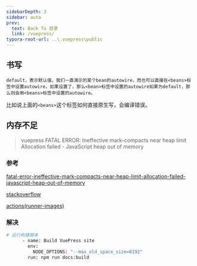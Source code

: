 ```yaml
---
sidebarDepth: 3
sidebar: auto
prev:
  text: Back To 目录
  link: /vuepress/
typora-root-url: ..\.vuepress\public
---
```




## 书写

```
default，表示默认值，我们一直演示的某个bean的autowire，而也可以直接在<beans>标签中设置autowire，如果设置了，那么<bean>标签中设置的autowire如果为default，那么则会用<beans>标签中设置的autowire。
```

比如说上面的`<beans>`这个标签如何直接原生写，会编译错误。



## 内存不足



> vuepress FATAL ERROR: Ineffective mark-compacts near heap limit Allocation failed - JavaScript heap out of memory


### 参考

[fatal-error-ineffective-mark-compacts-near-heap-limit-allocation-failed-javascript-heap-out-of-memory](https://itsmycode.com/fatal-error-ineffective-mark-compacts-near-heap-limit-allocation-failed-javascript-heap-out-of-memory/)

[stackoverflow](https://stackoverflow.com/questions/73272019/github-actions-reached-heap-limit-allocation-failed)

[actions(runner-images)](https://github.com/actions/runner-images/issues/70#issuecomment-1191708172)

### 解决

```sh
# 运行构建脚本
      - name: Build VuePress site
        env:
          NODE_OPTIONS: "--max_old_space_size=8192"
        run: npm run docs:build 
```



